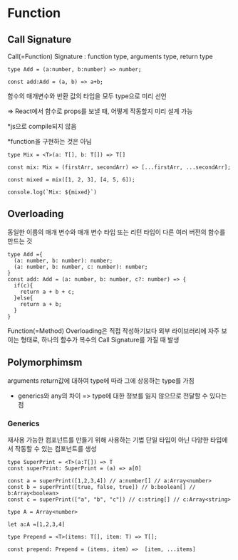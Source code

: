 # Function

## Call Signature

Call(=Function) Signature
: function type, arguments type, return type

```
type Add = (a:number, b:number) => number;

const add:Add = (a, b) => a+b;
```

함수의 매개변수와 반환 값의 타입을 모두 type으로 미리 선언

=> React에서 함수로 props를 보낼 때, 어떻게 작동할지 미리 설계 가능

\*js으로 compile되지 않음

\*function을 구현하는 것은 아님

```
type Mix = <T>(a: T[], b: T[]) => T[]

const mix: Mix = (firstArr, secondArr) => [...firstArr, ...secondArr];

const mixed = mix([1, 2, 3], [4, 5, 6]);

console.log(`Mix: ${mixed}`)
```

## Overloading

동일한 이름의 매개 변수와 매개 변수 타입 또는 리턴 타입이 다른 여러 버전의 함수를 만드는 것

```
type Add ={
  (a: number, b: number): number;
  (a: number, b: number, c: number): number;
}
const add: Add = (a: number, b: number, c?: number) => {
  if(c){
    return a + b + c;
  }else{
    return a + b;
  }
}
```

Function(=Method) Overloading은 직접 작성하기보다 외부 라이브러리에 자주 보이는 형태로, 하나의 함수가 복수의 Call Signature를 가질 때 발생

## Polymorphimsm

arguments return값에 대하여 type에 따라 그에 상응하는 type를 가짐

- generics와 any의 차이
  => type에 대한 정보를 잃지 않으므로 전달할 수 있다는 점

### Generics

재사용 가능한 컴포넌트를 만들기 위해 사용하는 기법
단일 타입이 아닌 다양한 타입에서 작동할 수 있는 컴포넌트를 생성

```
type SuperPrint = <T>(a:T[]) => T
const superPrint: SuperPrint = (a) => a[0]

const a = superPrint([1,2,3,4]) // a:number[] // a:Array<number>
const b = superPrint([true, false, true]) // b:boolean[] // b:Array<boolean>
const c = superPrint(["a", "b", "c"]) // c:string[] // c:Array<string>
```

```
type A = Array<number>

let a:A =[1,2,3,4]
```

```
type Prepend = <T>(items: T[], item: T) => T[];

const prepend: Prepend = (items, item) =>  [item, ...items]
```
